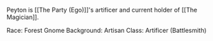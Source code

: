 Peyton is [[The Party (Ego)]]'s artificer and current holder of [[The Magician]].

Race: Forest Gnome
Background: Artisan
Class: Artificer (Battlesmith)